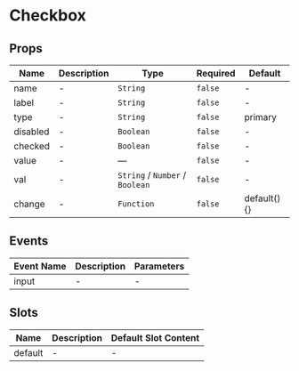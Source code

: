 # Checkbox

## Props

<!-- @vuese:Checkbox:props:start -->
|Name|Description|Type|Required|Default|
|---|---|---|---|---|
|name|-|`String`|`false`|-|
|label|-|`String`|`false`|-|
|type|-|`String`|`false`|primary|
|disabled|-|`Boolean`|`false`|-|
|checked|-|`Boolean`|`false`|-|
|value|-|—|`false`|-|
|val|-|`String` /  `Number` /  `Boolean`|`false`|-|
|change|-|`Function`|`false`|default() {}|

<!-- @vuese:Checkbox:props:end -->


## Events

<!-- @vuese:Checkbox:events:start -->
|Event Name|Description|Parameters|
|---|---|---|
|input|-|-|

<!-- @vuese:Checkbox:events:end -->


## Slots

<!-- @vuese:Checkbox:slots:start -->
|Name|Description|Default Slot Content|
|---|---|---|
|default|-|-|

<!-- @vuese:Checkbox:slots:end -->


